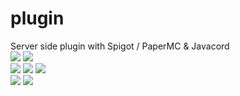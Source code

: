 # plugin
Server side plugin with Spigot / PaperMC & Javacord  
<a href=""><img src="https://img.shields.io/github/commit-activity/m/GHub-fr/plugin?color=red&style=for-the-badge"></a>
<a href=""><img src="https://img.shields.io/github/last-commit/GHub-fr/plugin?color=red&style=for-the-badge"></a>
<br>
<a href=""><img src="https://img.shields.io/github/stars/GHub-fr?color=red&style=for-the-badge"></a>
<a href=""><img src="https://img.shields.io/github/stars/GHub-fr/plugin?color=red&label=repo%20stars&style=for-the-badge"></a>
<a href=""><img src="https://img.shields.io/github/contributors/GHub-fr/plugin?style=for-the-badge"></a>
<br>
<a href=""><img src="https://img.shields.io/github/languages/code-size/GHub-fr/plugin?color=red"></a>
<a href=""><img src="https://img.shields.io/github/repo-size/GHub-fr/plugin?color=red"></a>
